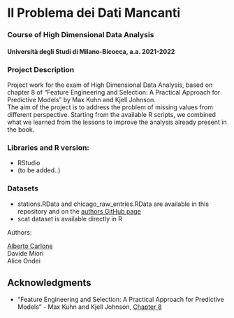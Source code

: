 # Il Problema dei Dati Mancanti
### Course of High Dimensional Data Analysis
#### Università degli Studi di Milano-Bicocca, a.a. 2021-2022

### Project Description
Project work for the exam of High Dimensional Data Analysis, based on chapter 8 of “Feature Engineering and Selection: A Practical Approach for Predictive Models” by Max Kuhn and Kjell Johnson.  
The aim of the project is to address the problem of missing values from different perspective. Starting from the available R scripts, we combined what we learned from the lessons to improve the analysis already present in the book.

### Libraries and R version:
- RStudio
- (to be added..)

### Datasets
- stations.RData and chicago_raw_entries.RData are available in this repository and on the [authors GitHub page](https://github.com/topepo/FES/tree/master/08_Handling_Missing_Data)
- scat dataset is available directly in R

Authors:  
  
[Alberto Carlone](https://github.com/BigCarl89)  
Davide Miori  
Alice Ondei

## Acknowledgments

- “Feature Engineering and Selection: A Practical Approach for Predictive Models” - Max Kuhn and Kjell Johnson, [Chapter 8](http://www.feat.engineering/handling-missing-data.html)
